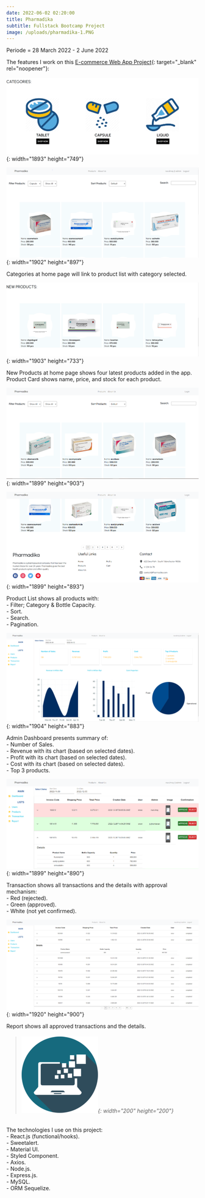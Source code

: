 ```yaml
---
date: 2022-06-02 02:20:00
title: Pharmadika
subtitle: Fullstack Bootcamp Project
image: /uploads/pharmadika-1.PNG
---
```

Periode = 28 March 2022 - 2 June 2022

The features I work on this [E-commerce Web App Project](https://pharmadika.netlify.app/){: target="_blank" rel="noopener"}\:<br><br>![](/uploads/categories.PNG){: width="1893" height="749"}

![](/uploads/categories-redirect.PNG){: width="1902" height="897"}

Categories at home page will link to product list with category selected.

![](/uploads/latest-product.PNG){: width="1903" height="733"}

New Products at home page shows four latest products added in the app.<br>Product Card shows name, price, and stock for each product.

![](/uploads/productlist.PNG){: width="1899" height="903"}

![](/uploads/productlist2.PNG){: width="1899" height="893"}

Product List shows all products with:<br>\- Filter; Category & Bottle Capacity.<br>\- Sort.<br>\- Search.<br>\- Pagination.

![](/uploads/dashboard-admin.PNG){: width="1904" height="883"}

Admin Dashboard presents summary of:<br>\- Number of Sales.<br>\- Revenue with its chart (based on selected dates).<br>\- Profit with its chart (based on selected dates).<br>\- Cost with its chart (based on selected dates).<br>\- Top 3 products.

![](/uploads/transaction-admin.PNG){: width="1899" height="890"}

Transaction shows all transactions and the details with approval mechanism:<br>\- Red (rejected).<br>\- Green (approved).<br>\- White (not yet confirmed).

![](/uploads/report-admin.PNG){: width="1920" height="900"}

Report shows all approved transactions and the details.

> ###### ​​​​​​​![](/uploads/information-technology-icon-clipart-1-1-1.png){: width="200" height="200"}

The technologies I use on this project:<br>\- React.js (functional/hooks).<br>\- Sweetalert.<br>\- Material UI.<br>\- Styled Component.<br>\- Axios.<br>\- Node.js.<br>\- Express.js.<br>\- MySQL.<br>\- ORM Sequelize.